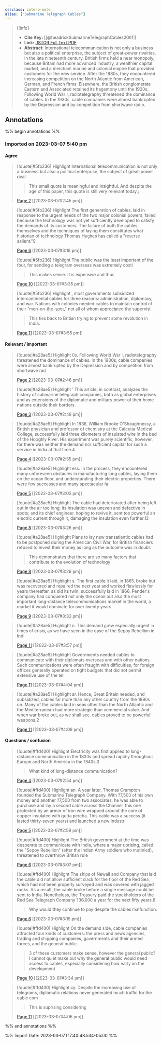 ```yaml
---
cssclass: zotero-note
alias: ["Submarine Telegraph Cables"]
---
```


> [!info]
> - **Cite Key:** [[@headrickSubmarineTelegraphCables2001]]
> - **Link:** [JSTOR Full Text PDF](file://C:\Users\conco\Zotero\storage\AF2ILAK4\Headrick%20and%20Griset%20-%202001%20-%20Submarine%20Telegraph%20Cables%20Business%20and%20Politics,.pdf)
> - **Abstract:** International telecommunication is not only a business but also a political enterprise, the subject of great-power rivalries. In the late nineteenth century, British firms held a near monopoly, because Britain had more advanced industry, a wealthier capital market, and a merchant marine and colonial empire that provided customers for the new service. After the 1880s, they encountered increasing competition on the North Atlantic from American, German, and French firms. Elsewhere, the British conglomerate Eastern and Associated retained its hegemony until the 1920s. Following World War I, radiotelegraphy threatened the dominance of cables. In the 1930s, cable companies were almost bankrupted by the Depression and by competition from shortwave radio.

## Annotations
%% begin annotations %%
### Imported on 2023-03-07 5:40 pm

#### Agree

> [!quote|#5fb236] Highlight
> International telecommunication is not only a business but also a political enterprise, the subject of great-power rival
>
>> This small quote is meaningful and insightful. And despite the age of this paper, this quote is still very relevant today.;
>
> [Page 2](zotero://open-pdf/library/items/AF2ILAK4?page=2) [[2023-03-07#2:45 pm]]

> [!quote|#5fb236] Highlight
> The first generation of cables, laid in response to the urgent needs of the two major colonial powers, failed because the technology was not yet sufficiently developed to satisfy the demands of its customers. The failure of both the cables themselves and the techniques of laying them constitutes what historian of technology Thomas Hughes has called a "reverse salient."9
>
> [Page 6](zotero://open-pdf/library/items/AF2ILAK4?page=6) [[2023-03-07#3:18 pm]]

> [!quote|#5fb236] Highlight
> The public was the least important of the four, for sending a telegram overseas was extremely costl
>
>> This makes sense. It is expensive and thus
>
> [Page 10](zotero://open-pdf/library/items/AF2ILAK4?page=10) [[2023-03-07#3:35 pm]]

> [!quote|#5fb236] Highlight
> , most governments subsidized intercontinental cables for three reasons: administration, diplomacy, and war. Nations with colonies needed cables to maintain control of their "men-on-the-spot," not all of whom appreciated the supervisi
>
>> This ties back to Britian trying to prevent some revolution in India.
>
> [Page 11](zotero://open-pdf/library/items/AF2ILAK4?page=11) [[2023-03-07#3:55 pm]]

#### Relevant / important

> [!quote|#a28ae5] Highlight
> 0s. Following World War I, radiotelegraphy threatened the dominance of cables. In the 1930s, cable companies were almost bankrupted by the Depression and by competition from shortwave rad
>
> [Page 2](zotero://open-pdf/library/items/AF2ILAK4?page=2) [[2023-03-07#2:46 pm]]

> [!quote|#a28ae5] Highlight
> ' This article, in contrast, analyzes the history of submarine telegraph companies, both as global enterprises and as extensions of the diplomatic and military power of their home nations outside their borders.
>
> [Page 3](zotero://open-pdf/library/items/AF2ILAK4?page=3) [[2023-03-07#2:48 pm]]

> [!quote|#a28ae5] Highlight
> In 1838, William Brooke O'Shaughnessy, a British physician and professor of chemistry at the Calcutta Medical College, successfully laid three kilometers of insulated wire in the bed of the Hooghly River. His experiment was purely scientific, however, for there was neither the demand nor sufficient capital for such a service in India at that time.4
>
> [Page 4](zotero://open-pdf/library/items/AF2ILAK4?page=4) [[2023-03-07#2:55 pm]]

> [!quote|#a28ae5] Highlight
> ess. In the process, they encountered many unforeseen obstacles in manufacturing long cables, laying them on the ocean floor, and understanding their electric properties. There were few successes and many spectacular fa
>
> [Page 5](zotero://open-pdf/library/items/AF2ILAK4?page=5) [[2023-03-07#3:03 pm]]

> [!quote|#a28ae5] Highlight
> The cable had deteriorated after being left out in the air too long; its insulation was uneven and defective in spots; and its chief engineer, hoping to revive it, sent too powerful an electric current through it, damaging the insulation even further.13
>
> [Page 8](zotero://open-pdf/library/items/AF2ILAK4?page=8) [[2023-03-07#3:26 pm]]

> [!quote|#a28ae5] Highlight
> Plans to lay new transatlantic cables had to be postponed during the American Civil War, for British financiers refused to invest their money as long as the outcome was in doubt.
>
>> This demonstrates that there are so many factors that contribute to the evolution of technology
>
> [Page 8](zotero://open-pdf/library/items/AF2ILAK4?page=8) [[2023-03-07#3:29 pm]]

> [!quote|#a28ae5] Highlight
> s. The first cable it laid, in 1865, broke but was recovered and repaired the next year and worked flawlessly for years thereafter, as did its twin, successfully laid in 1866. Pender's company had conquered not only the ocean but also the most important long-distance telecommunications market in the world, a market it would dominate for over twenty years
>
> [Page 9](zotero://open-pdf/library/items/AF2ILAK4?page=9) [[2023-03-07#3:33 pm]]

> [!quote|#a28ae5] Highlight
> n. This demand grew especially urgent in times of crisis, as we have seen in the case of the Sepoy Rebellion in Indi
>
> [Page 11](zotero://open-pdf/library/items/AF2ILAK4?page=11) [[2023-03-07#3:57 pm]]

> [!quote|#a28ae5] Highlight
> Governments needed cables to communicate with their diplomats overseas and with other nations. Such communications were often fraught with difficulties, for foreign offices generally operated on tight budgets that did not permit extensive use of the tel
>
> [Page 11](zotero://open-pdf/library/items/AF2ILAK4?page=11) [[2023-03-07#4:04 pm]]

> [!quote|#a28ae5] Highlight
> ar. Hence, Great Britain needed, and subsidized, cables far more than any other country from the 1890s on. Many of the cables laid in seas other than the North Atlantic and the Mediterranean had more strategic than commercial value. And when war broke out, as we shall see, cables proved to be powerful weapons.2
>
> [Page 11](zotero://open-pdf/library/items/AF2ILAK4?page=11) [[2023-03-07#4:09 pm]]

#### Questions / confusion

> [!quote|#ffd400] Highlight
> Electricity was first applied to long-distance communication in the 1830s and spread rapidly throughout Europe and North America in the 1840s.3
>
>> What kind of long-distance communication?
>
> [Page 4](zotero://open-pdf/library/items/AF2ILAK4?page=4) [[2023-03-07#2:54 pm]]

> [!quote|#ffd400] Highlight
> an. A year later, Thomas Crampton founded the Submarine Telegraph Company. With ?7,500 of his own money and another ?7,500 from two associates, he was able to purchase and lay a second cable across the Channel, this one protected by an armor of iron wire wrapped around the core of copper insulated with gutta percha. This cable was a success (it lasted thirty-seven years) and launched a new industr
>
> [Page 5](zotero://open-pdf/library/items/AF2ILAK4?page=5) [[2023-03-07#2:59 pm]]

> [!quote|#ffd400] Highlight
> The British government at the time was desperate to communicate with India, where a major uprising, called the "Sepoy Rebellion" (after the Indian Army soldiers who mutinied), threatened to overthrow British rule
>
> [Page 6](zotero://open-pdf/library/items/AF2ILAK4?page=6) [[2023-03-07#3:07 pm]]

> [!quote|#ffd400] Highlight
> The ships of Newall and Company that laid the cable did not allow sufficient slack for the floor of the Red Sea, which had not been properly surveyed and was covered with jagged rocks. As a result, the cable broke before a single message could be sent to India. Nonetheless, the Treasury paid the stockholders of the Red Sea Telegraph Company ?36,000 a year for the next fifty years.8
>
>> Why would they continue to pay despite the cables malfunction.
>
> [Page 6](zotero://open-pdf/library/items/AF2ILAK4?page=6) [[2023-03-07#3:15 pm]]

> [!quote|#ffd400] Highlight
> On the demand side, cable companies attracted four kinds of customers: the press and news agencies, trading and shipping companies, governments and their armed forces, and the general public.
>
>> 3 of these customers make sense, however the general public? I cannot quiet make out why the general public would need access to cables, especially considering how early on the development
>
> [Page 10](zotero://open-pdf/library/items/AF2ILAK4?page=10) [[2023-03-07#3:34 pm]]

> [!quote|#ffd400] Highlight
> cy. Despite the increasing use of telegrams, diplomatic relations never generated much traffic for the cable com
>
>> This is suprising considering
>
> [Page 11](zotero://open-pdf/library/items/AF2ILAK4?page=11) [[2023-03-07#4:06 pm]]


%% end annotations %%

%% Import Date: 2023-03-07T17:40:48.534-05:00 %%
